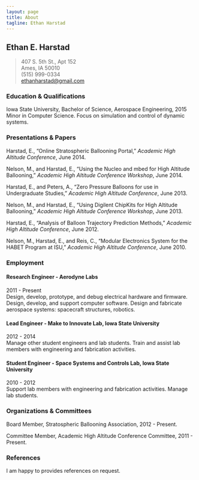 ```yaml
---
layout: page
title: About
tagline: Ethan Harstad
---
```


## Ethan E. Harstad
> 407 S. 5th St., Apt 152  
> Ames, IA 50010  
> (515) 999-0334  
> ethanharstad@gmail.com  

### Education & Qualifications
Iowa State University, Bachelor of Science, Aerospace Engineering, 2015  
Minor in Computer Science. Focus on simulation and control of dynamic systems.

### Presentations & Papers
Harstad, E., “Online Stratospheric Ballooning Portal,” _Academic High Altitude Conference_, June 2014.

Nelson, M., and Harstad, E., “Using the Nucleo and mbed for High Altitude Ballooning,” _Academic High Altitude Conference Workshop_, June 2014.

Harstad, E., and Peters, A., “Zero Pressure Balloons for use in Undergraduate Studies,” _Academic High Altitude Conference_, June 2013.

Nelson, M., and Harstad, E., “Using Digilent ChipKits for High Altitude Ballooning,” _Academic High Altitude Conference Workshop_, June 2013.

Harstad, E., “Analysis of Balloon Trajectory Prediction Methods,” _Academic High Altitude Conference_, June 2012.

Nelson, M., Harstad, E., and Reis, C., “Modular Electronics System for the HABET Program at ISU,” _Academic High Altitude Conference_, June 2010.

### Employment
#### Research Engineer - Aerodyne Labs
2011 - Present  
Design, develop, prototype, and debug electrical hardware and firmware. Design, develop, and support computer software. Design and fabricate aerospace systems: spacecraft structures, robotics.

#### Lead Engineer - Make to Innovate Lab, Iowa State University
2012 - 2014  
Manage other student engineers and lab students. Train and assist lab members with engineering and fabrication activities.

#### Student Engineer - Space Systems and Controls Lab, Iowa State University
2010 - 2012  
Support lab members with engineering and fabrication activities. Manage lab students.

### Organizations & Committees
Board Member, Stratospheric Ballooning Association, 2012 - Present.

Committee Member, Academic High Altitude Conference Committee, 2011 - Present.

### References
I am happy to provides references on request.
